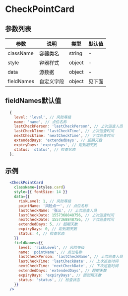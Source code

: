 # CheckPointCard

## 参数列表

| 参数 | 说明 | 类型 | 默认值 |
| -- | -- | -- | -- |
| className | 容器类名 | string | - |
| style | 容器样式 | object | - |
| data | 源数据 | object | - |
| fieldNames | 自定义字段 | object | 见下面 |

## fieldNames默认值

```js
  {
    level: 'level', // 风险等级
    name: 'name', // 点位名称
    lastCheckPerson: 'lastCheckPerson', // 上次巡查人员
    lastCheckTime: 'lastCheckTime', // 上次巡查时间
    nextCheckTime: 'nextCheckTime', // 下次巡查时间
    extendedDays: 'extendedDays', // 超期天数
    expiryDays: 'expiryDays', // 距到期天数
    status: 'status', // 检查状态
  };
```

## 示例

```jsx
  <CheckPointCard
    className={styles.card}
    style={{ fontSize: 14 }}
    data={{
      riskLevel: 1, // 风险等级
      pointName: '风险点一', // 点位名称
      lastCheckName: '张三', // 上次巡查人员
      lastCheckDate: 1557368848756, // 上次巡查时间
      nextCheckDate: 1557368848756, // 下次巡查时间
      extendedDays: 5, // 超期天数
      expiryDays: 0, // 距到期天数
      status: 4, // 检查状态
    }}
    fieldNames={{
      level: 'riskLevel', // 风险等级
      name: 'pointName', // 点位名称
      lastCheckPerson: 'lastCheckName', // 上次巡查人员
      lastCheckTime: 'lastCheckDate', // 上次巡查时间
      nextCheckTime: 'nextCheckDate', // 下次巡查时间
      extendedDays: 'extendedDays', // 超期天数
      expiryDays: 'expiryDays', // 距到期天数
      status: 'status', // 检查状态
    }}
  />
```

